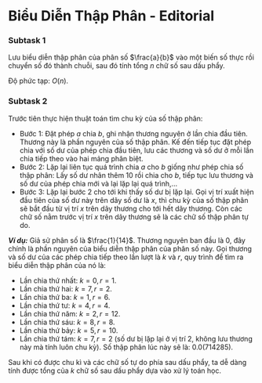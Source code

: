 # Biểu Diễn Thập Phân - Editorial

### Subtask 1

Lưu biểu diễn thập phân của phân số $\frac{a}{b}$ vào một biến số thực rồi chuyển số đó thành chuỗi, sau đó tính tổng $n$ chữ số sau dấu phẩy.

Độ phức tạp: $O(n)$.

### Subtask 2

Trước tiên thực hiện thuật toán tìm chu kỳ của số thập phân:

- Bước $1$: Đặt phép $a$ chia $b,$ ghi nhận thương nguyên ở lần chia đầu tiên. Thương này là phần nguyên của số thập phân. Kế đến tiếp tục đặt phép chia với số dư của phép chia đầu tiên, lưu các thương và số dư ở mỗi lần chia tiếp theo vào hai mảng phân biệt.
- Bước $2$: Lặp lại liên tục quá trình chia $a$ cho $b$ giống như phép chia số thập phân: Lấy số dư nhân thêm $10$ rồi chia cho $b,$ tiếp tục lưu thương và số dư của phép chia mới và lại lặp lại quá trình,…
- Bước $3$: Lặp lại bước $2$ cho tới khi thấy số dư bị lặp lại. Gọi vị trí xuất hiện đầu tiên của số dư này trên dãy số dư là $x,$ thì chu kỳ của số thập phân sẽ bắt đầu từ vị trí $x$ trên dãy thương cho tới hết dãy thương. Còn các chữ số nằm trước vị trí $x$ trên dãy thương sẽ là các chữ số thập phân tự do.

***Ví dụ:*** Giả sử phân số là $\frac{1}{14}$. Thương nguyên ban đầu là $0,$ đây chính là phần nguyên của biểu diễn thập phân của phân số này. Gọi thương và số dư của các phép chia tiếp theo lần lượt là $k$ và $r,$ quy trình để tìm ra biểu diễn thập phân của nó là:

- Lần chia thứ nhất: $k = 0, r = 1$.
- Lần chia thứ hai: $k = 7, r = 2$.
- Lần chia thứ ba: $k = 1, r = 6$.
- Lần chia thứ tư: $k = 4, r = 4$.
- Lần chia thứ năm: $k = 2, r = 12$.
- Lần chia thứ sáu: $k = 8, r = 8$.
- Lần chia thứ bảy: $k = 5, r = 10$.
- Lần chia thứ tám: $k = 7, r = 2$ (số dư bị lặp lại ở vị trí $2,$ không lưu thương này mà tính luôn chu kỳ). Số thập phân lúc này sẽ là: $0.0(714285)$.

Sau khi có được chu kì và các chữ số tự do phía sau dấu phẩy, ta dễ dàng tính được tổng của $k$ chữ số sau dấu phẩy dựa vào xử lý toán học.